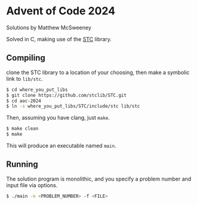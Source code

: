 # Advent of Code 2024

Solutions by Matthew McSweeney

Solved in C, making use of the [STC](https://github.com/stclib/STC) library.

## Compiling

clone the STC library to a location of your choosing, then make a symbolic link to `lib/stc`.

```sh
$ cd where_you_put_libs
$ git clone https://github.com/stclib/STC.git
$ cd aoc-2024
$ ln -s where_you_put_libs/STC/include/stc lib/stc
```

Then, assuming you have clang, just `make`.

```sh
$ make clean
$ make
```

This will produce an executable named `main`.

## Running

The solution program is monolithic, and you specify a problem number and input file via options.

```sh
$ ./main -n <PROBLEM_NUMBER> -f <FILE>
```
